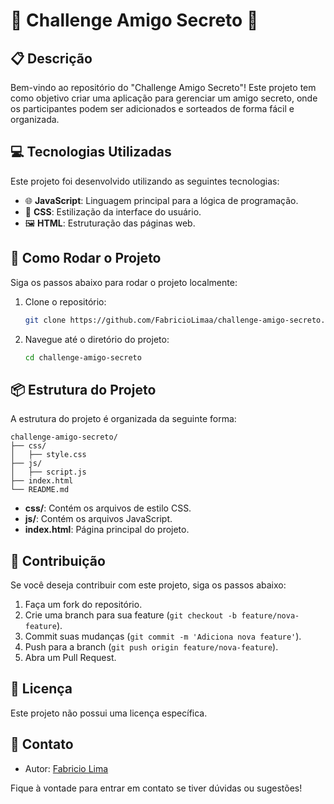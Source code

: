 # 🎉 Challenge Amigo Secreto 🎉

## 📋 Descrição

Bem-vindo ao repositório do "Challenge Amigo Secreto"! Este projeto tem como objetivo criar uma aplicação para gerenciar um amigo secreto, onde os participantes podem ser adicionados e sorteados de forma fácil e organizada.

## 💻 Tecnologias Utilizadas

Este projeto foi desenvolvido utilizando as seguintes tecnologias:

- 🌐 **JavaScript**: Linguagem principal para a lógica de programação.
- 🎨 **CSS**: Estilização da interface do usuário.
- 🖼️ **HTML**: Estruturação das páginas web.

## 🚀 Como Rodar o Projeto

Siga os passos abaixo para rodar o projeto localmente:

1. Clone o repositório:
    ```sh
    git clone https://github.com/FabricioLimaa/challenge-amigo-secreto.git
    ```
2. Navegue até o diretório do projeto:
    ```sh
    cd challenge-amigo-secreto
    ```

## 📦 Estrutura do Projeto

A estrutura do projeto é organizada da seguinte forma:

```
challenge-amigo-secreto/
├── css/
│   ├── style.css
├── js/
│   ├── script.js
├── index.html
└── README.md
```

- **css/**: Contém os arquivos de estilo CSS.
- **js/**: Contém os arquivos JavaScript.
- **index.html**: Página principal do projeto.

## 🤝 Contribuição

Se você deseja contribuir com este projeto, siga os passos abaixo:

1. Faça um fork do repositório.
2. Crie uma branch para sua feature (`git checkout -b feature/nova-feature`).
3. Commit suas mudanças (`git commit -m 'Adiciona nova feature'`).
4. Push para a branch (`git push origin feature/nova-feature`).
5. Abra um Pull Request.

## 📄 Licença

Este projeto não possui uma licença específica.

## 📧 Contato

- Autor: [Fabricio Lima](https://github.com/FabricioLimaa)

Fique à vontade para entrar em contato se tiver dúvidas ou sugestões!
